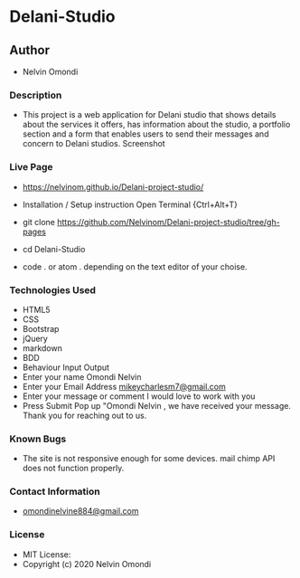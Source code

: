 # Delani-Studio
## Author
+ Nelvin Omondi
### Description
>>>>>>>>>>>
+ This project is a web application for Delani studio that shows details about the services it offers, has information about the studio, a portfolio section and a form that enables users to send their messages and concern to Delani studios.
Screenshot

### Live Page
+ https://nelvinom.github.io/Delani-project-studio/
+ Installation / Setup instruction Open Terminal {Ctrl+Alt+T}

+ git clone https://github.com/Nelvinom/Delani-project-studio/tree/gh-pages

+ cd Delani-Studio

+ code . or atom . depending on the text editor of your choise.

### Technologies Used
+ HTML5
+ CSS
+ Bootstrap
+ jQuery
+ markdown
+ BDD
+ Behaviour Input Output
+ Enter your name Omondi Nelvin
+ Enter your Email Address mikeycharlesm7@gmail.com
+ Enter your message or comment I would love to work with you
+ Press Submit Pop up "Omondi Nelvin , we have received your message. Thank you for reaching out to us.
### Known Bugs
+ The site is not responsive enough for some devices. mail chimp API does not function properly.
### Contact Information
+ omondinelvine884@gmail.com
### License
+ MIT License:
+ Copyright (c) 2020 Nelvin Omondi

